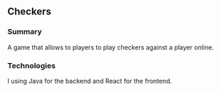 ## Checkers

### Summary
A game that allows to players to play checkers against a player online.

### Technologies
I using Java for the backend and React for the frontend.
